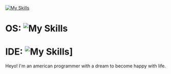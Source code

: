 [![My Skills](https://skillicons.dev/icons?i=js,python,lua)](https://skillicons.dev) <br>
# OS: ![My Skills](https://skillicons.dev/icons?i=windows) <br>
# IDE: ![My Skills](https://skillicons.dev/icons?i=vscode,sublime)] <br>
Heyo! I'm an american programmer with a dream to become happy with life.

